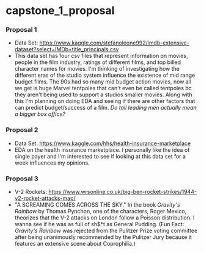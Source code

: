 # capstone_1_proposal

### Proposal 1
  * Data Set: https://www.kaggle.com/stefanoleone992/imdb-extensive-dataset?select=IMDb+title_principals.csv
  * This data set has four csv files that represent information on movies, people in the film industry, ratings of different films, and top billed character names for movies. I'm thinking of investigating how the different eras of the studio system influence the existence of mid range budget films. The 90s had so many mid budget action movies, now all we get is huge Marvel tentpoles that can't even be called tentpoles bc they aren't being used to support a studios smaller movies. Along with this I'm planning on doing EDA and seeing if there are other factors that can predict budget/success of a film. *Do tall leading men actually mean a bigger box office?*

### Proposal 2
 * Data Set: https://www.kaggle.com/hhs/health-insurance-marketplace
 * EDA on the health insurance marketplace. I personally like the idea of single payer and I'm interested to see if looking at this data set for a week influences my opinions.

### Proposal 3
 * V-2 Rockets: https://www.wrsonline.co.uk/big-ben-rocket-strikes/1944-v2-rocket-attacks-map/
 * "A SCREAMING COMES ACROSS THE SKY." In the book *Gravity's Rainbow* by Thomas Pynchon, one of the characters, Roger Mexico, theorizes that the V-2 attacks on London follow a Poisson distribution. I wanna see if he was as full of sh$\*t as General Pudding. (Fun Fact: *Gravity's Rainbow* was rejected from the Pulitzer Prize voting committee after being unanimously recommended by the Pulitzer Jury because it features an extensive scene about Coprophilia.)
